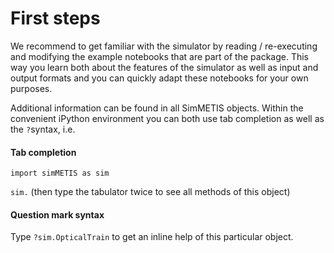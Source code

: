 # First steps
We recommend to get familiar with the simulator by reading / re-executing and modifying the example notebooks that are part of the package. This way you learn both about the features of the simulator as well as input and output formats and you can quickly adapt these notebooks for your own purposes.

Additional information can be found in all SimMETIS objects. Within the convenient iPython environment you can both use tab completion as well as the `?`syntax, i.e.

#### Tab completion

`import simMETIS as sim`

`sim.` (then type the tabulator twice to see all methods of this object)

#### Question mark syntax
Type
`?sim.OpticalTrain`
to get an inline help of this particular object.